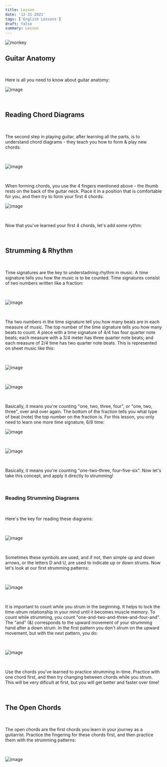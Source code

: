 ```yaml
---
title: Lesson 
date: '12-31-2021'
tags: ['English Lessons']
draft: false
summary: Lesson 
---
```


![monkey](/static/images/monkey-guitar.jpg)

## Guitar Anatomy

<br />

Here is all you need to know about guitar anatomy:

![image](/static/images/anatomy.png)

<br />

## Reading Chord Diagrams

<br />

The second step in playing guitar, after learning all the parts, is to understand chord diagrams - they teach you how to form & play new chords:

<br />

![image](/static/images/diagram.png)

<br />

When forming chords, you use the 4 fingers mentioned above - the thumb rests on the back of the guitar neck. Place it in a position that is comfortable for you, and then try to form your first 4 chords:

![image](/static/images/chords1.png)

<br />

Now that you've learned your first 4 chords, let's add some rythm:

<br />

## Strumming & Rhythm

<br />

Time signatures are the key to understadning rhythm in music. A time signature tells you how the music is to be counted. Time signatures consist of two numbers written like a fraction:

<br />

![image](/static/images/rhythm.png)

<br />

The two numbers in the time signature tell you how many beats are in each measure of music. The top number of the time signature tells you how many beats to count. A piece with a time signature of 4/4 has four quarter note beats; each measure with a 3/4 meter has three quarter note beats; and each measure of 2/4 time has two quarter note beats. This is represented on sheet music like this:

<br />

![image](/static/images/time1.png)

<br />

![image](/static/images/time2.png)

<br />

Basically, it means you're counting "one, two, three, four", or "one, two, three", over and over again. The bottom of the fraction tells you what type of beat (note) the top number on the fraction is. For this lesson, you only need to learn one more time signature, 6/8 time:

![image](/static/images/time1.png)

<br />

![image](/static/images/time3.png)

<br />

Basically, it means you're counting "one-two-three, four-five-six". Now let's take this concept, and apply it directly to strumming!

<br />

### Reading Strumming Diagrams

<br />

Here's the key for reading these diagrams:

<br />

![image](/static/images/strum1.png)

<br />

Sometimes these symbols are used, and if not, then simple up and down arrows, or the letters D and U, are used to indicate up or down strums. Now let's look at our first strumming patterns:

<br />

![image](/static/images/strum2.png)

<br />

It is important to count while you strum in the beginning. It helps to lock the time-strum relationship in your mind until it becomes muscle memory. To count while strumming, you count "one-and-two-and-three-and-four-and". The "and" (&) corresponds to the upward movement of your strumming hand after a down strum. In the first pattern you don't strum on the upward movement, but with the next pattern, you do:

<br />

![image](/static/images/strum3.png)

<br />

Use the chords you've learned to practice strumming in-time. Practice with one chord first, and then try changing between chords while you strum. This will be very dificult at first, but you will get better and faster over time!

<br />

## The Open Chords

<br />

The open chords are the first chords you learn in your journey as a guitarrist. Practice the fingering for these chords first, and then practice them with the strumming patterns:

<br />

![image](/static/images/chords2.png)


